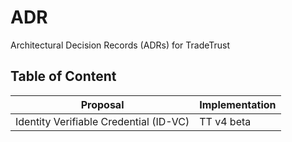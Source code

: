 # ADR

Architectural Decision Records (ADRs) for TradeTrust

## Table of Content

| Proposal | Implementation |
|---|---|
|Identity Verifiable Credential (ID-VC)| TT v4 beta|
